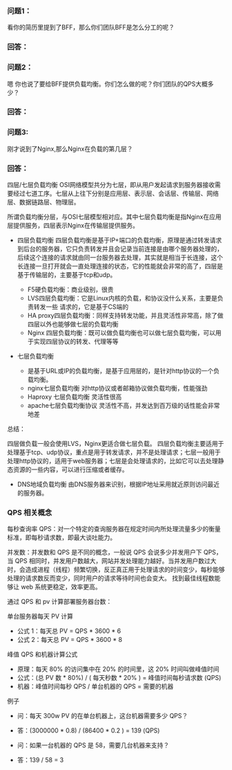 ### 问题1：
看你的简历里提到了BFF，那么你们团队BFF是怎么分工的呢？
### 回答：

### 问题2：
嗯 你也说了要给BFF提供负载均衡。你们怎么做的呢？你们团队的QPS大概多少？
### 回答：

### 问题3:
刚才说到了Nginx,那么Nginx在负载的第几层？
### 回答：

四层/七层负载均衡
OSI网络模型共分为七层，即从用户发起请求到服务器接收需要经过七道工序。七层从上往下分别是应用层、表示层、会话层、传输层、网络层、数据链路层、物理层。

所谓负载均衡分层，与OSI七层模型相对应。其中七层负载均衡是指Nginx在应用层提供服务，四层表示Nginx在传输层提供服务。

- 四层负载均衡
四层负载均衡是基于IP+端口的负载均衡，原理是通过转发请求到后台的服务器，它只负责转发并且会记录当前连接是由哪个服务器处理的，后续这个连接的请求就由同一台服务器去处理，其实就是相当于长连接，这个长连接一旦打开就会一直处理连接的状态，它的性能就会非常的高了，四层是基于传输层的，主要基于tcp和udp。

  - F5硬负载均衡：商业级别，很贵
  - LVS四层负载均衡：它是Linux内核的负载，和协议没什么关系，主要是负责转发一些 请求的，它是基于CS端的
  - HA proxy四层负载均衡：同样支持转发功能，并且灵活性非常高，除了做四层以外也能够做七层的负载均衡
  - Nginx 四层负载均衡：既可以做负载均衡也可以做七层负载均衡，可以用于实现四层协议的转发、代理等等

- 七层负载均衡
  - 是基于URL或IP的负载均衡，是基于应用层的，是针对http协议的一个负载均衡。
  - nginx七层负载均衡 对http协议或者邮箱协议做负载均衡，性能强劲
  - Haproxy 七层负载均衡 灵活性很高
  - apache七层负载均衡协议 灵活性不高，并发达到百万级的话性能会非常地差

总结：

四层做负载一般会使用LVS，Nginx更适合做七层负载。
四层负载均衡主要适用于处理基于tcp、udp协议，重点是用于转发请求，并不是处理请求；七层一般用于处理http协议的，适用于web服务器；七层是会处理请求的，比如它可以去处理静态资源的一些内容，可以进行压缩或者缓存。

- DNS地域负载均衡
由DNS服务器来识别，根据IP地址采用就近原则访问最近的服务器。


### QPS 相关概念

每秒查询率 QPS：对一个特定的查询服务器在规定时间内所处理流量多少的衡量标准，即每秒请求数，即最大谈吐能力。

并发数：并发数和 QPS 是不同的概念，一般说 QPS 会说多少并发用户下 QPS，当 QPS 相同时，并发用户数越大，网站并发处理能力越好。当并发用户数过大时，会造成进程（线程）频繁切换，反正真正用于处理请求的时间变少，每秒能够处理的请求数反而变少，同时用户的请求等待时间也会变大。 找到最佳线程数能够让 web 系统更稳定，效率更高。
 
通过 QPS 和 pv 计算部署服务器台数： 

单台服务器每天 PV 计算
- 公式 1：每天总 PV = QPS * 3600 * 6
- 公式 2：每天总 PV = QPS * 3600 * 8

峰值 QPS 和机器计算公式
- 原理：每天 80% 的访问集中在 20% 的时间里，这 20% 时间叫做峰值时间
- 公式：(总 PV 数 * 80%) / ( 每天秒数 * 20% ) = 峰值时间每秒请求数 (QPS)
- 机器：峰值时间每秒 QPS / 单台机器的 QPS   = 需要的机器

例子
- 问：每天 300w PV 的在单台机器上，这台机器需要多少 QPS？
- 答：(3000000 * 0.8) / (86400 * 0.2 ) = 139 (QPS) 

- 问：如果一台机器的 QPS 是 58，需要几台机器来支持？
- 答：139 / 58 = 3


